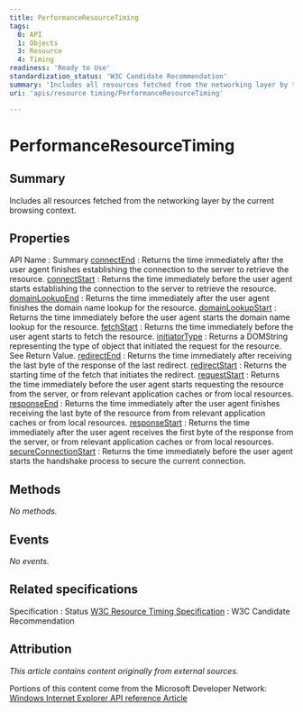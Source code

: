 ```yaml
---
title: PerformanceResourceTiming
tags:
  0: API
  1: Objects
  3: Resource
  4: Timing
readiness: 'Ready to Use'
standardization_status: 'W3C Candidate Recommendation'
summary: 'Includes all resources fetched from the networking layer by the current browsing context.'
uri: 'apis/resource timing/PerformanceResourceTiming'

---
```

# PerformanceResourceTiming

## Summary

Includes all resources fetched from the networking layer by the current browsing context.

## Properties

API Name
:   Summary
[connectEnd](/apis/resource_timing/PerformanceResourceTiming/connectEnd)
:   Returns the time immediately after the user agent finishes establishing the connection to the server to retrieve the resource.
[connectStart](/apis/resource_timing/PerformanceResourceTiming/connectStart)
:   Returns the time immediately before the user agent starts establishing the connection to the server to retrieve the resource.
[domainLookupEnd](/apis/resource_timing/PerformanceResourceTiming/domainLookupEnd)
:   Returns the time immediately after the user agent finishes the domain name lookup for the resource.
[domainLookupStart](/apis/resource_timing/PerformanceResourceTiming/domainLookupStart)
:   Returns the time immediately before the user agent starts the domain name lookup for the resource.
[fetchStart](/apis/resource_timing/PerformanceResourceTiming/fetchStart)
:   Returns the time immediately before the user agent starts to fetch the resource.
[initiatorType](/apis/resource_timing/PerformanceResourceTiming/initiatorType)
:   Returns a DOMString representing the type of object that initiated the request for the resource. See Return Value.
[redirectEnd](/apis/resource_timing/PerformanceResourceTiming/redirectEnd)
:   Returns the time immediately after receiving the last byte of the response of the last redirect.
[redirectStart](/apis/resource_timing/PerformanceResourceTiming/redirectStart)
:   Returns the starting time of the fetch that initiates the redirect.
[requestStart](/apis/resource_timing/PerformanceResourceTiming/requestStart)
:   Returns the time immediately before the user agent starts requesting the resource from the server, or from relevant application caches or from local resources.
[responseEnd](/apis/resource_timing/PerformanceResourceTiming/responseEnd)
:   Returns the time immediately after the user agent finishes receiving the last byte of the resource from from relevant application caches or from local resources.
[responseStart](/apis/resource_timing/PerformanceResourceTiming/responseStart)
:   Returns the time immediately after the user agent receives the first byte of the response from the server, or from relevant application caches or from local resources.
[secureConnectionStart](/apis/resource_timing/PerformanceResourceTiming/secureConnectionStart)
:   Returns the time immediately before the user agent starts the handshake process to secure the current connection.

## Methods

*No methods.*

## Events

*No events.*

## Related specifications

Specification
:   Status
[W3C Resource Timing Specification](http://www.w3.org/TR/resource-timing/#performanceresourcetiming)
:   W3C Candidate Recommendation

## Attribution

*This article contains content originally from external sources.*

Portions of this content come from the Microsoft Developer Network: [Windows Internet Explorer API reference Article](http://msdn.microsoft.com/en-us/library/ie/hh828809%28v=vs.85%29.aspx)

